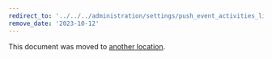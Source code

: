 ```yaml
---
redirect_to: '../../../administration/settings/push_event_activities_limit.md'
remove_date: '2023-10-12'
---
```


This document was moved to [another location](../../../administration/settings/push_event_activities_limit.md).

<!-- This redirect file can be deleted after <2023-10-12>. -->
<!-- Redirects that point to other docs in the same project expire in three months. -->
<!-- Redirects that point to docs in a different project or site (for example, link is not relative and starts with `https:`) expire in one year. -->
<!-- Before deletion, see: https://docs.gitlab.com/ee/development/documentation/redirects.html -->
